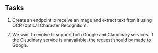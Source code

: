 ## Tasks

1. Create an endpoint to receive an image and extract text from it using OCR (Optical Character Recognition).

2. We want to evolve to support both Google and Claudinary services.
   If the Claudinary service is unavailable, the request should be made to Google.
